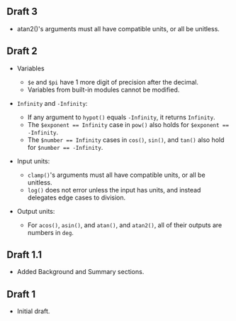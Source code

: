 ## Draft 3

* atan2()'s arguments must all have compatible units, or all be unitless.

## Draft 2

* Variables
  * `$e` and `$pi` have 1 more digit of precision after the decimal.
  * Variables from built-in modules cannot be modified.

* `Infinity` and `-Infinity`:
  * If any argument to `hypot()` equals `-Infinity`, it returns `Infinity`.
  * The `$exponent == Infinity` case in `pow()` also holds for
    `$exponent == -Infinity`.
  * The `$number == Infinity` cases in `cos()`, `sin()`, and `tan()` also hold
    for `$number == -Infinity`.

* Input units:
  * `clamp()`'s arguments must all have compatible units, or all be unitless.
  * `log()` does not error unless the input has units, and instead delegates
    edge cases to division.

* Output units:
  * For `acos()`, `asin()`, and `atan()`, and `atan2()`, all of their outputs
    are numbers in `deg`.

## Draft 1.1

* Added Background and Summary sections.

## Draft 1

* Initial draft.
